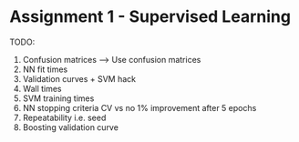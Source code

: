 # Assignment 1 - Supervised Learning

TODO:
1. Confusion matrices --> Use confusion matrices
2. NN fit times
3. Validation curves + SVM hack
4. Wall times
5. SVM training times
6. NN stopping criteria CV vs no 1% improvement after 5 epochs
7. Repeatability i.e. seed
8. Boosting validation curve

